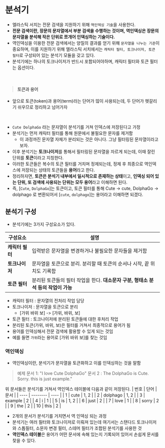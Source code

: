 # 분석기

- 엘라스틱 서치는 전문 검색을 지원하기 위해 `역인덱싱 기술`을 사용한다.
- **전문 검색이란, 장문의 문자열에서 부분 검색을 수행하는 것이며, 역인덱싱은 장문의 문자열을 분석해 작은 단위로 쪼개어 인덱싱하는 기술이다.**
- 역인덱싱을 이용한 전문 검색에서는 양질의 결과를 얻기 위해 `문자열을 나누는 기준`이 중요하며, 이를 지원하기 위해 엘라스틱 서치에서는 `캐릭터 필터, 토크나이저, 토큰 필터`로 구성되어 있는 분석기 모듈을 갖고 있다.
- 분석기에는 하나의 토크나이저가 반드시 포함되어야하며, 캐릭터 필터와 토큰 필터는 옵션이다.

<br/>


> #### 토큰과 용어
- 앞으로 토큰(token)과 용어(term)라는 단어가 많이 사용되는데, 두 단어가 헷갈리기 쉬우므로 정리하고 넘어가자

<br/>

- `Cute DolphaGo` 라는 문자열이 분석기를 거쳐 인덱스에 저장된다고 가정
- 분석기는 먼저 캐릭터 필터를 통해 원문에서 불필요한 문자를 제거함
  - 이 과정까진 문자열 자체가 분리되는 것은 아니다. 그냥 필터링된 문자열이라고 보자.
- 이후 분석기는 **토크나이저**를 통해서 필터링된 문자열을 자르게 되는데, 이때 잘린 단위를 **토큰**이라고 지칭한다.
- 이러한 토큰들은 복수의 토큰 필터를 거치며 정제되는데, 정제 후 최종으로 역인덱스에 저장되는 상태의 토큰들을 **용어**라고 한다.
- 정리하자면, **토큰은 분석기 내부에서 일시적으로 존재하는 상태**이고, **인덱싱 되어 있는 단위, 또 검색에 사용되는 단위는 모두 용어**라고 이해하면 된다.
- 즉, [`Cute`, `DolphaGo`]는 토큰이고, 토큰 필터를 통해 Cute -> cute, DolphaGo -> dolphago 로 변환되어서 [`cute`, `dolphago`]는 용어라고 이해하면 되겠다.

## 분석기 구성

- 분석기에는 3가지 구성요소가 있다.

| 구성요소        | 설명                                                                              |
| --------------- | --------------------------------------------------------------------------------- |
| **캐릭터 필터** | 입력받은 문자열을 변경하거나 불필요한 문자들을 제거함                             |
| **토크나이저**  | 문자열을 토큰으로 분리. 분리할 때 토큰의 순서나 시작, 끝 위치도 기록함            |
| **토큰 필터**   | 분리된 토큰들의 필터 작업을 한다. **대소문자 구분, 형태소 분석 등의 작업이 가능** |

- 캐릭터 필터 : 문자열의 전처리 작업 담당
- 토크나이저 : 문자열을 토큰으로 분리
  - [가위 바위 보] -> [가위, 바위, 보]
- 토큰 필터 : 토크나이저에 분리된 토큰들에 대한 후처리 작업
- 분리된 토큰(가위, 바위, 보)은 필터를 거쳐서 최종적으로 용어가 됨
- 용어를 인덱싱해서 전문 검색에 활용할 수 있게 되는 것임
- 예를 들면 `가위`라는 용어로 [가위 바위 보]를 찾는 것임


### 역인덱싱
- 역인덱싱이란, 분석기가 문자열을 토큰화하고 이를 인덱싱하는 것을 말함


> 예제
문서 1: "I love Cute DolphaGo"
문서 2 : The DolphaGo is Cute. Sorry. this is just example."

위 문서들은 분석기를 거쳐서 역인덱스 테이블에 다음과 같이 저장된다.
| 번호 | 단어     | 문서 |
| ---- | -------- | ---- |
| 1    | cute     | 1, 2 |
| 2    | dolphago | 1, 2 |
| 3    | example  | 2    |
| 4    | i        | 1    |
| 5    | is       | 1, 2 |
| 6    | just     | 2    |
| 7    | love     | 1    |
| 8    | sorry    | 2    |
| 9    | the      | 2    |
| 10   | this     | 2    |

- 2개의 문서가 분석기를 거치면서 역 인덱싱 되는 과정
- 분석기는 여러 필터와 토크나이저로 이뤄져 있는데 여기서는 스탠다드 토크나이저와 스톱필터, 소문자 변경 필터, 스테머 필터가 조합된 분석기를 사용한 것
- **역인덱스 테이블**은 용어가 어떤 문서에 속해 있는지 기록되어 있어서 손쉽게 문서를 찾을 수 있다.


